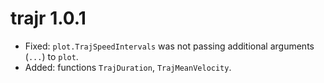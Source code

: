 # trajr 1.0.1

* Fixed: `plot.TrajSpeedIntervals` was not passing additional arguments (`...`) to `plot`.
* Added: functions `TrajDuration`, `TrajMeanVelocity`.
